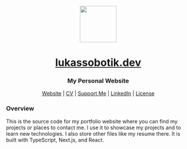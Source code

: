 <p align="center">
<img style="align:center;" src="/public/favicon.ico" alt="" width="100" />
<h1 align="center"><a href="https://lukassobotik.dev">lukassobotik.dev</a></h1>
<h3 align="center">My Personal Website</h3>
<p align="center">
<a href="https://lukassobotik.dev">Website</a> | <a href="https://lukassobotik.dev/resume/java.pdf">CV</a> | <a href="https://www.buymeacoffee.com/lukassobotik">Support Me</a> | <a href="https://www.linkedin.com/in/lukassobotik/">LinkedIn</a> | <a href="https://github.com/lukassobotik/personal-website/blob/main/LICENSE">License</a>
</p>

### Overview
This is the source code for my portfolio website where you can find my projects or places to contact me.
I use it to showcase my projects and to learn new technologies. I also store other files like my resume there.
It is built with TypeScript, Next.js, and React. 

